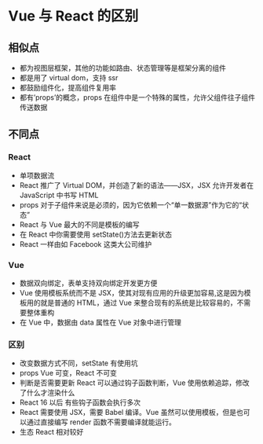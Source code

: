 # Vue 与 React 的区别

## 相似点

- 都为视图层框架，其他的功能如路由、状态管理等是框架分离的组件
- 都是用了 virtual dom，支持 ssr
- 都鼓励组件化，提高组件复用率
- 都有’props’的概念，props 在组件中是一个特殊的属性，允许父组件往子组件传送数据

## 不同点

### React

- 单项数据流
- React 推广了 Virtual DOM，并创造了新的语法——JSX，JSX 允许开发者在 JavaScript 中书写 HTML
- props 对于子组件来说是必须的，因为它依赖一个“单一数据源”作为它的“状态”
- React 与 Vue 最大的不同是模板的编写
- 在 React 中你需要使用 setState()方法去更新状态
- React 一样由如 Facebook 这类大公司维护

### Vue

- 数据双向绑定，表单支持双向绑定开发更方便
- Vue 使用模板系统而不是 JSX，使其对现有应用的升级更加容易,这是因为模板用的就是普通的 HTML，通过 Vue 来整合现有的系统是比较容易的，不需要整体重构
- 在 Vue 中，数据由 data 属性在 Vue 对象中进行管理

### 区别

- 改变数据方式不同，setState 有使用坑
- props Vue 可变，React 不可变
- 判断是否需要更新 React 可以通过钩子函数判断，Vue 使用依赖追踪，修改了什么才渲染什么
- React 16 以后 有些钩子函数会执行多次
- React 需要使用 JSX，需要 Babel 编译。Vue 虽然可以使用模板，但是也可以通过直接编写 render 函数不需要编译就能运行。
- 生态 React 相对较好
